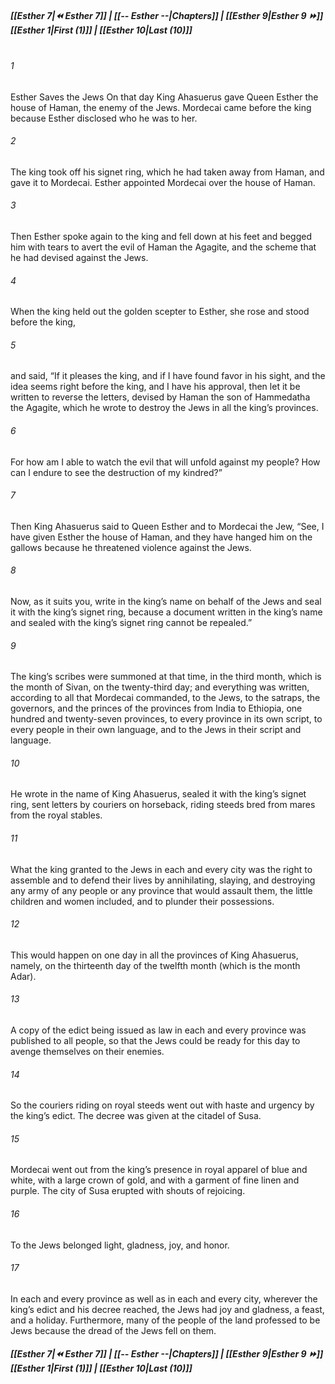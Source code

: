 
##### **[[Esther 7|⏪ Esther 7]] | [[-- Esther --|Chapters]] | [[Esther 9|Esther 9 ⏩]]**<br>**[[Esther 1|First (1)]] | [[Esther 10|Last (10)]]**<br><br>
###### 1
Esther Saves the Jews On that day King Ahasuerus gave Queen Esther the house of Haman, the enemy of the Jews. Mordecai came before the king because Esther disclosed who he was to her.
###### 2
The king took off his signet ring, which he had taken away from Haman, and gave it to Mordecai. Esther appointed Mordecai over the house of Haman.
###### 3
Then Esther spoke again to the king and fell down at his feet and begged him with tears to avert the evil of Haman the Agagite, and the scheme that he had devised against the Jews.
###### 4
When the king held out the golden scepter to Esther, she rose and stood before the king,
###### 5
and said, “If it pleases the king, and if I have found favor in his sight, and the idea seems right before the king, and I have his approval, then let it be written to reverse the letters, devised by Haman the son of Hammedatha the Agagite, which he wrote to destroy the Jews in all the king’s provinces.
###### 6
For how am I able to watch the evil that will unfold against my people? How can I endure to see the destruction of my kindred?”
###### 7
Then King Ahasuerus said to Queen Esther and to Mordecai the Jew, “See, I have given Esther the house of Haman, and they have hanged him on the gallows because he threatened violence against the Jews.
###### 8
Now, as it suits you, write in the king’s name on behalf of the Jews and seal it with the king’s signet ring, because a document written in the king’s name and sealed with the king’s signet ring cannot be repealed.”
###### 9
The king’s scribes were summoned at that time, in the third month, which is the month of Sivan, on the twenty-third day; and everything was written, according to all that Mordecai commanded, to the Jews, to the satraps, the governors, and the princes of the provinces from India to Ethiopia, one hundred and twenty-seven provinces, to every province in its own script, to every people in their own language, and to the Jews in their script and language.
###### 10
He wrote in the name of King Ahasuerus, sealed it with the king’s signet ring, sent letters by couriers on horseback, riding steeds bred from mares from the royal stables.
###### 11
What the king granted to the Jews in each and every city was the right to assemble and to defend their lives by annihilating, slaying, and destroying any army of any people or any province that would assault them, the little children and women included, and to plunder their possessions.
###### 12
This would happen on one day in all the provinces of King Ahasuerus, namely, on the thirteenth day of the twelfth month (which is the month Adar).
###### 13
A copy of the edict being issued as law in each and every province was published to all people, so that the Jews could be ready for this day to avenge themselves on their enemies.
###### 14
So the couriers riding on royal steeds went out with haste and urgency by the king’s edict. The decree was given at the citadel of Susa.
###### 15
Mordecai went out from the king’s presence in royal apparel of blue and white, with a large crown of gold, and with a garment of fine linen and purple. The city of Susa erupted with shouts of rejoicing.
###### 16
To the Jews belonged light, gladness, joy, and honor.
###### 17
In each and every province as well as in each and every city, wherever the king’s edict and his decree reached, the Jews had joy and gladness, a feast, and a holiday. Furthermore, many of the people of the land professed to be Jews because the dread of the Jews fell on them.
##### **[[Esther 7|⏪ Esther 7]] | [[-- Esther --|Chapters]] | [[Esther 9|Esther 9 ⏩]]**<br>**[[Esther 1|First (1)]] | [[Esther 10|Last (10)]]**
